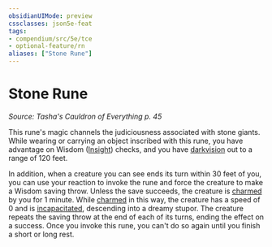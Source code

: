 ```yaml
---
obsidianUIMode: preview
cssclasses: json5e-feat
tags:
- compendium/src/5e/tce
- optional-feature/rn
aliases: ["Stone Rune"]
---
```

# Stone Rune
*Source: Tasha's Cauldron of Everything p. 45*  

This rune's magic channels the judiciousness associated with stone giants. While wearing or carrying an object inscribed with this rune, you have advantage on Wisdom ([Insight](/compendium/rules/skills.md#Insight)) checks, and you have [darkvision](/compendium/rules/senses.md#Darkvision) out to a range of 120 feet.

In addition, when a creature you can see ends its turn within 30 feet of you, you can use your reaction to invoke the rune and force the creature to make a Wisdom saving throw. Unless the save succeeds, the creature is [charmed](/compendium/rules/conditions.md#Charmed) by you for 1 minute. While [charmed](/compendium/rules/conditions.md#Charmed) in this way, the creature has a speed of 0 and is [incapacitated](/compendium/rules/conditions.md#Incapacitated), descending into a dreamy stupor. The creature repeats the saving throw at the end of each of its turns, ending the effect on a success. Once you invoke this rune, you can't do so again until you finish a short or long rest.